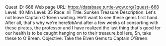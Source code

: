Quest ID: 668
Web page URL: https://database.turtle-wow.org/?quest=668
Level: 40
Min Level: 35
Race: nil
Title: Sunken Treasure
Description: Let's not leave Captain O'Breen waiting. He'll want to see these gems first hand. After all, that's why we're here!$b$bAnd after a few weeks of consorting with these pirates, the professor and I have realized the last thing that's good for our health is to be caught hanging on to their treasure.$b$bHere, $n, take these to O'Breen.
Objective: Take the Elven Gems to Captain O'Breen.
